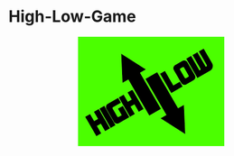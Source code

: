 # High-Low-Game

<!-- Demo Video Link: https://youtu.be/tY-B9lTIO7A-->

<p align="center"><img alt="high low" src="./highlow.png"></p>
